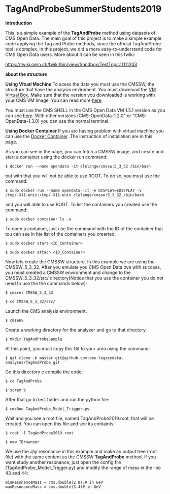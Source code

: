 # TagAndProbeSummerStudents2019

**Introduction**

This is a simple example of the **TagAndProbe** method using datasets of CMS Open Data. The main goal of this project is to make a simple example code applying the Tag and Probe methods, since the official TagAndProbe tool is complex. In this project, we did a more easy-to-understand code for CMS Open Data users. More about it can be seen in this twiki:

https://twiki.cern.ch/twiki/bin/view/Sandbox/TestTopic11111203


**about the structure**

**Using Vitual Machine**
To acess the data you must use the CMSSW, the structure that have the analysis enviroment. You must download the [VM Virtual Box](https://www.virtualbox.org/wiki/Download_Old_Builds). Make sure that the version you downloaded is working with your CMS VM Image. You can read more [here](http://opendata-dev.web.cern.ch/docs/cms-virtual-machine-2011).

You must use the CMS SHELL in the CMS Open Data VM 1.5.1 version as you can see [here](http://opendata-dev.web.cern.ch/docs/cms-getting-started-2011). With other versions (CMS-OpenData-1.2.0" or "CMS-OpenData-1.3.0) you can use the normal terminal.


**Using Docker Container**
If you are having problem with virtual machine you can use the [Docker Container](https://www.docker.com/resources/what-container). The instruction of installation are in this [page](https://docs.docker.com/install/).

As you can see in the page, you can fetch a CMSSW image, and create and start a container using the docker run command:

`$ docker run --name opendata -it clelange/cmssw:5_3_32 /bin/bash`

but with that you will not be able to use ROOT. To do so, you must use the command:

`$ sudo docker run --name opendata -it -e DISPLAY=$DISPLAY -v /tmp/.X11-unix:/tmp/.X11-unix clelange/cmssw:5_3_32 /bin/bash`

and you will able to use ROOT. To list the containers you created use the command:

`$ sudo docker container ls -a`

To open a container, just use the command with the ID of the container that tou can see in hte list of the containers you crearted.

`$ sudo docker start <ID_Container>`

`$ sudo docker attach <ID_Container>`

Now lets create the CMSSW structure. In this example we are using the CMSSW_5_3_32. After you emulate you CMS Open Data ova with success, you must created a CMSSW environment and change to the CMSSW_5_3_32/src/ directory(Notice that you use the container you do not need to use the the commands below): 

`$ cmsrel CMSSW_5_3_32`

`$ cd CMSSW_5_3_32/src/`

Launch the CMS analysis environment.

`$ cmsenv`

Create a working directory for the analyzer and go to that directory 

`$ mkdir TagAndProbeSample`

At this point, you must copy this Git to your area using the command:

`$ git clone -b master git@github.com:cms-legacydata-analyses/TagAndProbe.git`

Go this directory e compile the code:

`$ cd TagAndProbe`

`$ scram b`

After that go to test folder and run the python file:

`$ cmsRun TagAndProbe_Model_Trigger.py`

Wait and you see a root file, named TagAndProbe2019.root, that will be created. You can open this file and see its  containts:

`$ root -l TagAndProbe2019.root`

`$ new TBrownser`

We use the J/$\psi$ resonance in this example and make an output tree (root file) with the same content as the CMSSW **TagAndProbe** method. If you want study another resonance, just open the config file (TagAndProbe_Model_Trigger.py) and modify the range of mass in the line 43 and 44:

	minResonanceMass = cms.double(2.8),# in GeV
	maxResonanceMass = cms.double(3.4)# in GeV







	


